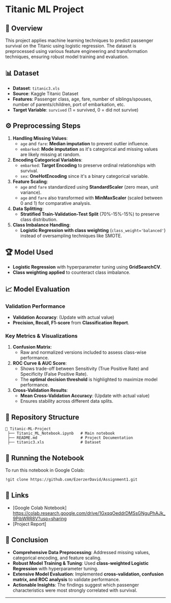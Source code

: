 # Titanic ML Project

## 📌 Overview
This project applies machine learning techniques to predict passenger survival on the Titanic using logistic regression. The dataset is preprocessed using various feature engineering and transformation techniques, ensuring robust model training and evaluation.

## 📊 Dataset
- **Dataset**: `titanic3.xls`
- **Source**: Kaggle Titanic Dataset
- **Features**: Passenger class, age, fare, number of siblings/spouses, number of parents/children, port of embarkation, etc.
- **Target Variable**: `survived` (1 = survived, 0 = did not survive)

## ⚙️ Preprocessing Steps
1. **Handling Missing Values**:
   - `age` and `fare`: **Median imputation** to prevent outlier influence.
   - `embarked`: **Mode imputation** as it's categorical and missing values are likely missing at random.
2. **Encoding Categorical Variables**:
   - `embarked`: **Target Encoding** to preserve ordinal relationships with survival.
   - `sex`: **OneHotEncoding** since it's a binary categorical variable.
3. **Feature Scaling**:
   - `age` and `fare` standardized using **StandardScaler** (zero mean, unit variance).
   - `age` and `fare` also transformed with **MinMaxScaler** (scaled between 0 and 1) for comparative analysis.
4. **Data Splitting**:
   - **Stratified Train-Validation-Test Split** (70%-15%-15%) to preserve class distribution.
5. **Class Imbalance Handling**:
   - **Logistic Regression with class weighting** (`class_weight='balanced'`) instead of oversampling techniques like SMOTE.

## 🏆 Model Used
- **Logistic Regression** with hyperparameter tuning using **GridSearchCV**.
- **Class weighting applied** to counteract class imbalance.

## 📈 Model Evaluation
### **Validation Performance**
- **Validation Accuracy**: (Update with actual value)
- **Precision, Recall, F1-score** from **Classification Report**.

### **Key Metrics & Visualizations**
1. **Confusion Matrix**:
   - Raw and normalized versions included to assess class-wise performance.
2. **ROC Curve & AUC Score**:
   - Shows trade-off between Sensitivity (True Positive Rate) and Specificity (False Positive Rate).
   - The **optimal decision threshold** is highlighted to maximize model performance.
3. **Cross-Validation Results**:
   - **Mean Cross-Validation Accuracy**: (Update with actual value)
   - Ensures stability across different data splits.

## 📂 Repository Structure
```
📁 Titanic-ML-Project
 ├── Titanic_ML_Notebook.ipynb   # Main notebook
 ├── README.md                   # Project Documentation
 ├── titanic3.xls                # Dataset 
```

## 🚀 Running the Notebook
To run this notebook in Google Colab:
```bash
!git clone https://github.com/EzerzerDavid/Assignment1.git
```

## 🔗 Links
- [Google Colab Notebook] https://colab.research.google.com/drive/1GxqqOeddrDMSsGNguPhAJk_9PibWRR8V?usp=sharing
- [Project Report] 

## 📝 Conclusion
- **Comprehensive Data Preprocessing**: Addressed missing values, categorical encoding, and feature scaling.
- **Robust Model Training & Tuning**: Used **class-weighted Logistic Regression** with hyperparameter tuning.
- **Extensive Model Evaluation**: Implemented **cross-validation, confusion matrix, and ROC analysis** to validate performance.
- **Actionable Insights**: The findings suggest which passenger characteristics were most strongly correlated with survival.

---


